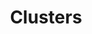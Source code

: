 ---
title: "Clusters"
metaTitle: "Creating and deploying clusters on Spectro Cloud"
metaDescription: "The methods of creating clusters for a speedy deployment on any CSP"
icon: ""
hideToC: true
fullWidth: false
---